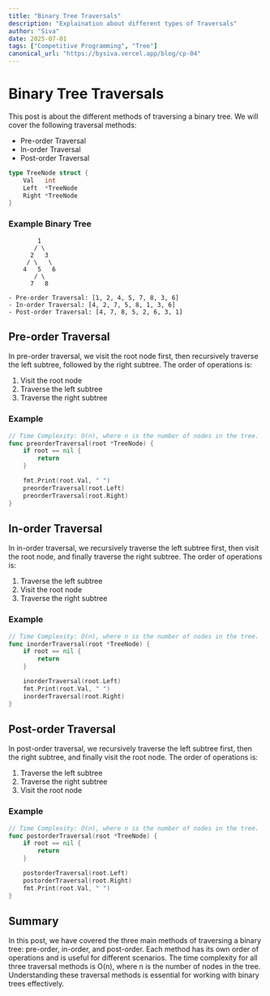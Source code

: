 ```yaml
---
title: "Binary Tree Traversals"
description: "Explaination about different types of Traversals"
author: "Siva"
date: 2025-07-01
tags: ["Competitive Programming", "Tree"]
canonical_url: "https://bysiva.vercel.app/blog/cp-04"
---
```


# Binary Tree Traversals
This post is about the different methods of traversing a binary tree. We will cover the following traversal methods:
- Pre-order Traversal
- In-order Traversal
- Post-order Traversal

```go
type TreeNode struct {
	Val   int
	Left  *TreeNode
	Right *TreeNode
}
```

### Example Binary Tree
```tree
        1
       / \
      2   3
     / \   \
    4   5   6
       / \
      7   8

- Pre-order Traversal: [1, 2, 4, 5, 7, 8, 3, 6]
- In-order Traversal: [4, 2, 7, 5, 8, 1, 3, 6]
- Post-order Traversal: [4, 7, 8, 5, 2, 6, 3, 1]

```

## Pre-order Traversal
In pre-order traversal, we visit the root node first, then recursively traverse the left subtree, followed by the right subtree. The order of operations is:
1. Visit the root node
2. Traverse the left subtree
3. Traverse the right subtree
### Example
```go
// Time Complexity: O(n), where n is the number of nodes in the tree.
func preorderTraversal(root *TreeNode) {
    if root == nil {
        return 
    }

    fmt.Print(root.Val, " ")
    preorderTraversal(root.Left)
    preorderTraversal(root.Right)
}
```

## In-order Traversal
In in-order traversal, we recursively traverse the left subtree first, then visit the root node, and finally traverse the right subtree. The order of operations is:
1. Traverse the left subtree
2. Visit the root node
3. Traverse the right subtree
### Example
```go
// Time Complexity: O(n), where n is the number of nodes in the tree.
func inorderTraversal(root *TreeNode) {
    if root == nil {
        return 
    }

    inorderTraversal(root.Left)
    fmt.Print(root.Val, " ")
    inorderTraversal(root.Right)
}
```

## Post-order Traversal
In post-order traversal, we recursively traverse the left subtree first, then the right subtree, and finally visit the root node. The order of operations is:
1. Traverse the left subtree
2. Traverse the right subtree
3. Visit the root node
### Example
```go
// Time Complexity: O(n), where n is the number of nodes in the tree.
func postorderTraversal(root *TreeNode) {
    if root == nil {
        return 
    }

    postorderTraversal(root.Left)
    postorderTraversal(root.Right)
    fmt.Print(root.Val, " ")
}
```

## Summary
In this post, we have covered the three main methods of traversing a binary tree: pre-order, in-order, and post-order. Each method has its own order of operations and is useful for different scenarios. The time complexity for all three traversal methods is O(n), where n is the number of nodes in the tree. Understanding these traversal methods is essential for working with binary trees effectively.